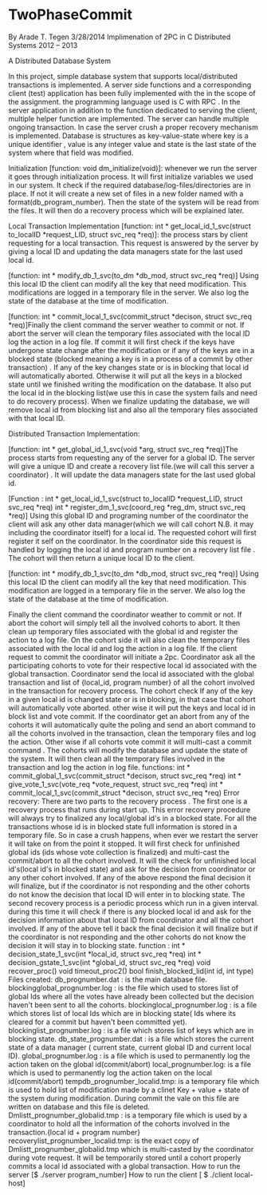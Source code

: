 TwoPhaseCommit
==============
By Arade T. Tegen
3/28/2014
Implimenation of 2PC in C
Distributed Systems 2012 – 2013

A Distributed Database System

In this project, simple database system that supports local/distributed transactions is implemented. A server side functions and a corresponding client (test) application has been fully implemented with the in the scope of the assignment. the programming language used is C with RPC .
In the server application in addition to the function dedicated to serving the client, multiple helper function are implemented. The server can handle multiple ongoing transaction. In case the server crush a proper recovery mechanism is implemented.
Database is structures as key-value-state where key is a unique identifier , value is any integer value and state is the last state of the system where that field was modified.

Initialization [function: void dm_initialize(void)]: whenever we run the server it goes through initialization process.
It will first initialize variables we used in our system.
It check if the required database/log-files/directories are in place. If not it will create a new set of files in a new folder named with a format(db_program_number).
Then the state of the system will be read from the files.
It will then do a recovery process which will be explained later.

Local Transaction Implementation 
[function: int * get_local_id_1_svc(struct to_localID *request_LID, struct svc_req *req)]: the process stars by client requesting for a local transaction. This request is answered by the server by giving a local ID and updating the data managers state for the last used local id. 

[function: int * modify_db_1_svc(to_dm *db_mod, struct svc_req *req)] Using this local ID the client can modify all the key that need modification. This modifications are logged in a temporary file in the server. We also log the state of the database at the time of modification.


[function: int * commit_local_1_svc(commit_struct *decison, struct svc_req *req)]Finally the client command the server weather to commit or not. If abort the server will clean the temporary files associated with the local ID log the action in a log file. If commit it will first check if the keys have undergone state change after the modification or if any of the keys are in a blocked state (blocked meaning a key is in a process of a commit by other transaction) . If any of the key changes state or is in blocking that local id will automatically aborted. Otherwise it will put all the keys in a blocked state until we finished writing the modification on the database. It also put the local id in the blocking list(we use this in case the system fails and need to do recovery process). When we finalize updating the database, we will remove local id from blocking list and also all the temporary files associated with that local ID.

Distributed Transaction Implementation:

[function: int * get_global_id_1_svc(void *arg, struct svc_req *req)]The process starts from requesting any of the server for a global ID. The server will give a unique ID and create a recovery list file.(we will call this server a coordinator) . It will update the data managers state for the last used global id.

[Function : int * get_local_id_1_svc(struct to_localID *request_LID, struct svc_req *req)
int * register_dm_1_svc(coord_reg *reg_dm, struct svc_req *req)] Using this global ID and programing number of the coordinator the client will ask any other data manager(which we will call cohort N.B. it may including the coordinator itself) for a local id. The requested cohort will first register it self on the coordinator. In the coordinator side this request is handled by logging the local id and program number on a recovery list file . The cohort will then return a unique local ID to the client.

[function: int * modify_db_1_svc(to_dm *db_mod, struct svc_req *req)] Using this local ID the client can modify all the key that need modification. This modification are logged in a temporary file in the server. We also log the state of the database at the time of modification.

Finally the client command the coordinator weather to commit or not. If abort the cohort will simply
tell all the involved cohorts to abort. It then clean up temporary files associated with the global id and
register the action to a log file. On the cohort side it will also clean the temporary files associated with
the local id and log the action in a log file.
If the client request to commit the coordinator will initiate a 2pc. Coordinator ask all the participating
cohorts to vote for their respective local id associated with the global transaction.
Coordinator send the local id associated with the global transaction and list of {local_id, program
number} of all the cohort involved in the transaction for recovery process. The cohort check If any of
the key in a given local id is changed state or is in blocking, in that case that cohort will automatically
vote aborted. other wise it will put the keys and local id in block list and vote commit.
If the coordinator get an abort from any of the cohorts it will automatically quite the poling and send
an abort command to all the cohorts involved in the transaction, clean the temporary files and log the
action.
Other wise if all cohorts vote commit it will multi-cast a commit command . The cohorts will modify
the database and update the state of the system. It will then clean all the temporary files involved in the
transaction and log the action in log file.
functions: int * commit_global_1_svc(commit_struct *decison, struct svc_req *req)
int * give_vote_1_svc(vote_req *vote_request, struct svc_req *req)
int * commit_local_1_svc(commit_struct *decison, struct svc_req *req)
Error recovery:
 There are two parts to the recovery process . The first one is a recovery process that
runs during start up. This error recovery procedure will always try to finalized any local/global id's in a
blocked state. For all the transactions whose id is in blocked state full information is stored in a
temporary file. So in case a crush happens, when ever we restart the server it will take on from the
point it stopped. It will first check for unfinished global ids (ids whose vote collection is finalized) and
multi-cast the commit/abort to all the cohort involved. It will the check for unfinished local id's(local
id's in blocked state) and ask for the decision from coordinator or any other cohort involved. If any of
the above respond the final decision it will finalize, but if the coordinator is not responding and the
other cohorts do not know the decision that local ID will enter in to blocking state.
The second recovery process is a periodic process which run in a given interval. during this time it will
check if there is any blocked local id and ask for the decision information about that local ID from
coordinator and all the cohort involved. If any of the above tell it back the final decision it will finalize
but if the coordinator is not responding and the other cohorts do not know the decision it will stay in to
blocking state.
function : int * decision_state_1_svc(int *local_id, struct svc_req *req)
int * decision_gstate_1_svc(int *global_id, struct svc_req *req)
void recover_proc()
void timeout_proc2()
bool finish_blocked_lid(int id, int type)
Files created:
db_prognumber.dat : is the main database file.
blockingglobal_prognumber.log : is the file which used to stores list of global Ids where all the votes
have already been collected but the decision haven't been sent to all the cohorts.
blockinglocal_prognumber.log : is a file which stores list of local Ids which are in blocking state( Ids
where its cleared for a commit but haven't been committed yet).
blockinglist_prognumber.log : is a file which stores list of keys which are in blocking state.
db_state_prognumber.dat : is a file which stores the current state of a data manager ( current state,
current global ID and current local ID).
global_prognumber.log : is a file which is used to permanently log the action taken on the global
id(commit/abort)
local_prognumber.log: is a file which is used to permanently log the action taken on the local
id(commit/abort)
tempdb_prognumber_localid.tmp: is a temporary file which is used to hold list of modification made
by a clinet Key + value + state of the system during modification. During commit the vale on this file
are written on database and this file is deleted.
Dmlistt_prognumber_globalid.tmp : is a temporary file which is used by a coordinator to hold all the
information of the cohorts involved in the transaction.{local id + program number}
recoverylist_prognumber_localid.tmp: is the exact copy of Dmlistt_prognumber_globalid.tmp which
is multi-casted by the coordinator during vote request. It will be temporarily stored until a cohort
properly commits a local id associated with a global transaction.
How to run the server [$ ./server program_number]
How to run the client [ $ ./client local-host]
